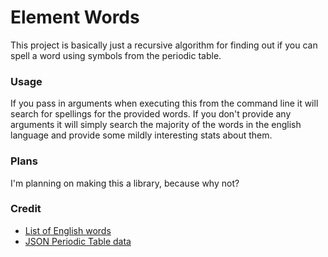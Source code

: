# Element Words

This project is basically just a recursive algorithm for finding out if you can spell a word using symbols from the periodic table.

### Usage
If you pass in arguments when executing this from the command line it will search for spellings for the provided words. If you don't provide any arguments it will simply search the majority of the words in the english language and provide some mildly interesting stats about them.

### Plans
I'm planning on making this a library, because why not?

### Credit
* [List of English words](https://github.com/dwyl/english-words)
* [JSON Periodic Table data](https://github.com/dwyl/english-words)